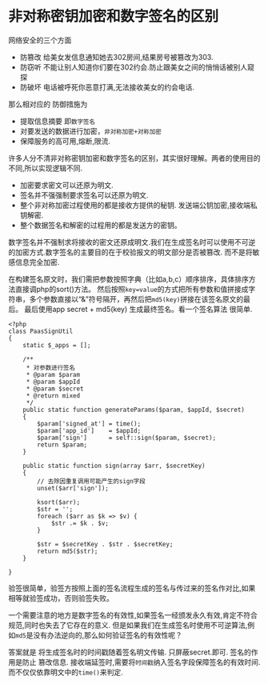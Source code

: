 # 非对称密钥加密和数字签名的区别

网络安全的三个方面

 - 防篡改   给美女发信息通知她去302房间,结果房号被篡改为303.
 - 防窃听   不能让别人知道你们要在302约会.防止跟美女之间的悄悄话被别人窥探
 - 防破坏   电话被呼死你恶意打满,无法接收美女的约会电话.

那么相对应的 防御措施为

 - 提取信息摘要 即`数字签名`
 - 对要发送的数据进行加密，`非对称加密+对称加密`
 - 保障服务的高可用,熔断,限流.

许多人分不清非对称密钥加密和数字签名的区别，其实很好理解。两者的使用目的不同,所以实现逻辑不同.

 - 加密要求密文可以还原为明文.
 - 签名并不强强制要求签名可以还原为明文.
 - 整个非对称加密过程使用的都是接收方提供的秘钥. 发送端公钥加密,接收端私钥解密.
 - 整个数据签名和解密的过程用的都是发送方的密钥。

数字签名并不强制求将接收的密文还原成明文.我们在生成签名时可以使用不可逆的加密方式.数字签名的主要目的在于校验报文的明文部分是否被篡改.
而不是将敏感信息完全加密.

在构建签名原文时，我们需把参数按照字典（比如a,b,c）顺序排序，具体排序方法直接调php的sort()方法。
然后按照`key=value`的方式把所有参数和值拼接成字符串，多个参数直接以“&”符号隔开，再然后把`md5(key)`拼接在该签名原文的最后。
最后使用app secret + md5(key) 生成最终签名。看一个签名算法 很简单.
    
    <?php
    class PaasSignUtil
    {
        static $_apps = [];
    
        /**
         * 对参数进行签名
         * @param $param
         * @param $appId
         * @param $secret
         * @return mixed
         */
        public static function generateParams($param, $appId, $secret)
        {
            $param['signed_at'] = time();
            $param['app_id']    = $appId;
            $param['sign']      = self::sign($param, $secret);
            return $param;
        }
    
        public static function sign(array $arr, $secretKey)
        {
            // 去除因重复调用可能产生的sign字段
            unset($arr['sign']);
    
            ksort($arr);
            $str = '';
            foreach ($arr as $k => $v) {
                $str .= $k . $v;
            }
    
            $str = $secretKey . $str . $secretKey;
            return md5($str);
        }
    
    }

验签很简单，验签方按照上面的签名流程生成的签名与传过来的签名作对比,如果相等就验签成功，否则验签失败。

一个需要注意的地方是数字签名的有效性,如果签名一经颁发永久有效,肯定不符合规范,同时也失去了它存在的意义.
但是如果我们在生成签名时使用不可逆算法,例如`md5`是没有办法逆向的,那么如何验证签名的有效性呢？

答案就是 将生成签名时的时间戳随着签名明文传输. 只屏蔽secret.即可. 签名的作用是防止 篡改信息.
接收端延签时,需要将`时间戳`纳入签名字段保障签名的有效时间. 而不仅仅依靠明文中的`time()`来判定.


